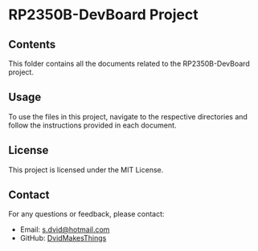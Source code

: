 # RP2350B-DevBoard Project

## Contents
This folder contains all the documents related to the RP2350B-DevBoard project.

## Usage
To use the files in this project, navigate to the respective directories and follow the instructions provided in each document.

## License
This project is licensed under the MIT License.

## Contact
For any questions or feedback, please contact:
- Email: [s.dvid@hotmail.com](mailto:s.dvid@hotmail.com)
- GitHub: [DvidMakesThings](https://github.com/DvidMakesThings)